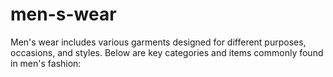 # men-s-wear
Men's wear includes various garments designed for different purposes, occasions, and styles. Below are key categories and items commonly found in men's fashion:
